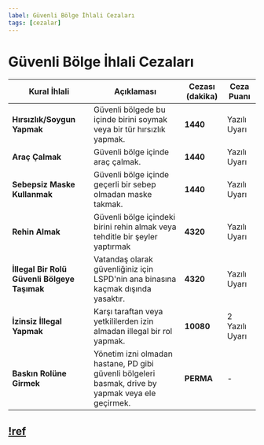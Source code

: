 ```yaml
---
label: Güvenli Bölge İhlali Cezaları
tags: [cezalar]
---
```


# Güvenli Bölge İhlali Cezaları

| Kural İhlali                                 | Açıklaması                                                                                         | Cezası (dakika) | Ceza Puanı     |
| -------------------------------------------- | -------------------------------------------------------------------------------------------------- | --------------- | -------------- |
| **Hırsızlık/Soygun Yapmak**                  | Güvenli bölgede bu içinde birini soymak veya bir tür hırsızlık yapmak.                             | **1440**        | Yazılı Uyarı   |
| **Araç Çalmak**                              | Güvenli bölge içinde araç çalmak.                                                                  | **1440**        | Yazılı Uyarı   |
| **Sebepsiz Maske Kullanmak**                 | Güvenli bölge içinde geçerli bir sebep olmadan maske takmak.                                       | **1440**        | Yazılı Uyarı   |
| **Rehin Almak**                              | Güvenli bölge içindeki birini rehin almak veya tehditle bir şeyler yaptırmak                       | **4320**        | Yazılı Uyarı   |
| **İllegal Bir Rolü Güvenli Bölgeye Taşımak** | Vatandaş olarak güvenliğiniz için LSPD'nin ana binasına kaçmak dışında yasaktır.                   | **4320**        | Yazılı Uyarı   |
| **İzinsiz İllegal Yapmak**                   | Karşı taraftan veya yetkililerden izin almadan illegal bir rol yapmak.                             | **10080**       | 2 Yazılı Uyarı |
| **Baskın Rolüne Girmek**                     | Yönetim izni olmadan hastane, PD gibi güvenli bölgeleri basmak, drive by yapmak veya ele geçirmek. | **PERMA**       | -              |

## [!ref](/rules/ic/safezones.md)
